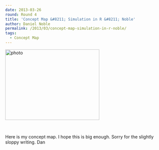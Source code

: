 ```yaml
---
date: 2013-03-26
round: Round 4
title: 'Concept Map &#8211; Simulation in R &#8211; Noble'
author: Daniel Noble
permalink: /2013/03/concept-map-simulation-in-r-noble/
tags:
  - Concept Map
---
```

[<img class="alignnone size-medium wp-image-1898" alt="photo" src="http://teaching.software-carpentry.org/wp-content/uploads/2013/03/photo-300x225.jpg" width="300" height="225" />][1]

&nbsp;

Here is my concept map. I hope this is big enough. Sorry for the slightly sloppy writing. Dan

 [1]: http://teaching.software-carpentry.org/wp-content/uploads/2013/03/photo.jpg
